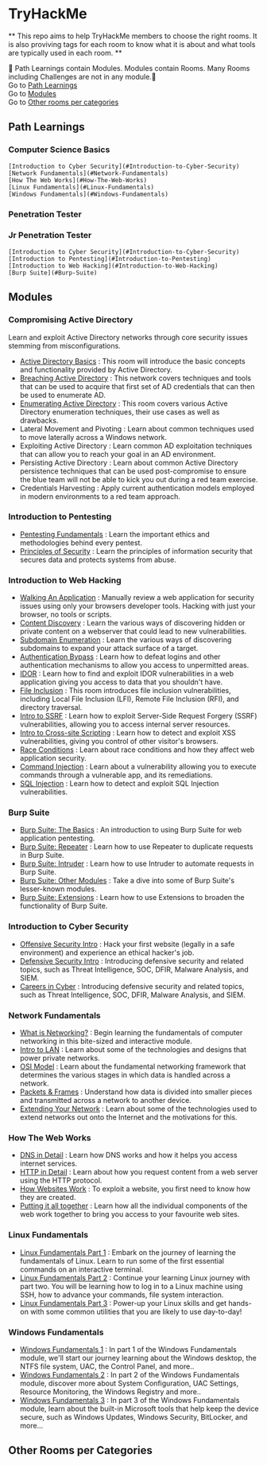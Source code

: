 # TryHackMe
** This repo aims to help TryHackMe members to choose the right rooms. It is also proviving tags for each room to know what it is about and what tools are typically used in each room. **

:crossed_flags:	Path Learnings contain Modules. Modules contain Rooms. Many Rooms including Challenges are not in any module.:crossed_flags:	  
Go to [Path Learnings](#Path-Learnings)  
Go to [Modules](#Modules)  
Go to [Other rooms per categories](#Other-Rooms-per-Categories)  

## Path Learnings


### Computer Science Basics
    [Introduction to Cyber Security](#Introduction-to-Cyber-Security)  
    [Network Fundamentals](#Network-Fundamentals)  
    [How The Web Works](#How-The-Web-Works)  
    [Linux Fundamentals](#Linux-Fundamentals)  
    [Windows Fundamentals](#Windows-Fundamentals)

### Penetration Tester 
### Jr Penetration Tester
    [Introduction to Cyber Security](#Introduction-to-Cyber-Security)  
    [Introduction to Pentesting](#Introduction-to-Pentesting)  
    [Introduction to Web Hacking](#Introduction-to-Web-Hacking) 
    [Burp Suite](#Burp-Suite) 

## Modules

### Compromising Active Directory
Learn and exploit Active Directory networks through core security issues stemming from misconfigurations.  
+ [Active Directory Basics](https://tryhackme.com/room/winadbasics) : This room will introduce the basic concepts and functionality provided by Active Directory.
+ [Breaching Active Directory](https://tryhackme.com/room/breachingad) : This network covers techniques and tools that can be used to acquire that first set of AD credentials that can then be used to enumerate AD.
+ [Enumerating Active Directory](https://tryhackme.com/room/adenumeration) : This room covers various Active Directory enumeration techniques, their use cases as well as drawbacks.
+ Lateral Movement and Pivoting : Learn about common techniques used to move laterally across a Windows network.
+ Exploiting Active Directory : Learn common AD exploitation techniques that can allow you to reach your goal in an AD environment.
+ Persisting Active Directory : Learn about common Active Directory persistence techniques that can be used post-compromise to ensure the blue team will not be able to kick you out during a red team exercise.
+ Credentials Harvesting : Apply current authentication models employed in modern environments to a red team approach.

### Introduction to Pentesting
+ [Pentesting Fundamentals](https://tryhackme.com/room/pentestingfundamentals) : Learn the important ethics and methodologies behind every pentest.
+ [Principles of Security](https://tryhackme.com/room/principlesofsecurity) : Learn the principles of information security that secures data and protects systems from abuse.

### Introduction to Web Hacking
+ [Walking An Application]([https://tryhackme.com/room/walkinganapplication) : Manually review a web application for security issues using only your browsers developer tools. Hacking with just your browser, no tools or scripts.
+ [Content Discovery](https://tryhackme.com/room/contentdiscovery) : Learn the various ways of discovering hidden or private content on a webserver that could lead to new vulnerabilities.
+ [Subdomain Enumeration](https://tryhackme.com/room/subdomainenumeration) : Learn the various ways of discovering subdomains to expand your attack surface of a target.
+ [Authentication Bypass](https://tryhackme.com/room/authenticationbypass) : Learn how to defeat logins and other authentication mechanisms to allow you access to unpermitted areas.
+ [IDOR](https://tryhackme.com/room/idor) : Learn how to find and exploit IDOR vulnerabilities in a web application giving you access to data that you shouldn't have.
+ [File Inclusion](https://tryhackme.com/room/fileinc) : This room introduces file inclusion vulnerabilities, including Local File Inclusion (LFI), Remote File Inclusion (RFI), and directory traversal.
+ [Intro to SSRF](https://tryhackme.com/room/ssrfqi) : Learn how to exploit Server-Side Request Forgery (SSRF) vulnerabilities, allowing you to access internal server resources.
+ [Intro to Cross-site Scripting](https://tryhackme.com/room/xss) : Learn how to detect and exploit XSS vulnerabilities, giving you control of other visitor's browsers.
+ [Race Conditions](https://tryhackme.com/room/raceconditionsattacks) : Learn about race conditions and how they affect web application security.
+ [Command Injection](https://tryhackme.com/room/oscommandinjection) : Learn about a vulnerability allowing you to execute commands through a vulnerable app, and its remediations.
+ [SQL Injection](https://tryhackme.com/room/sqlinjectionlm) : Learn how to detect and exploit SQL Injection vulnerabilities.

### Burp Suite
+ [Burp Suite: The Basics](https://tryhackme.com/room/burpsuitebasics) : An introduction to using Burp Suite for web application pentesting.
+ [Burp Suite: Repeater](https://tryhackme.com/room/burpsuiterepeater) : Learn how to use Repeater to duplicate requests in Burp Suite.
+ [Burp Suite: Intruder](https://tryhackme.com/room/burpsuiteintruder) : Learn how to use Intruder to automate requests in Burp Suite.
+ [Burp Suite: Other Modules](https://tryhackme.com/room/burpsuiteom) : Take a dive into some of Burp Suite's lesser-known modules.
+ [Burp Suite: Extensions](https://tryhackme.com/room/burpsuiteextensions) : Learn how to use Extensions to broaden the functionality of Burp Suite.

### Introduction to Cyber Security
+ [Offensive Security Intro](https://tryhackme.com/room/offensivesecurityintro) : Hack your first website (legally in a safe environment) and experience an ethical hacker's job. 
+ [Defensive Security Intro](https://tryhackme.com/room/defensivesecurityintro) : Introducing defensive security and related topics, such as Threat Intelligence, SOC, DFIR, Malware Analysis, and SIEM.
+ [Careers in Cyber](https://tryhackme.com/room/careersincyber) : Introducing defensive security and related topics, such as Threat Intelligence, SOC, DFIR, Malware Analysis, and SIEM.

### Network Fundamentals
+ [What is Networking?](https://tryhackme.com/room/whatisnetworking) : Begin learning the fundamentals of computer networking in this bite-sized and interactive module.
+ [Intro to LAN](https://tryhackme.com/room/introtolan) : Learn about some of the technologies and designs that power private networks.
+ [OSI Model](https://tryhackme.com/room/osimodelzi) : Learn about the fundamental networking framework that determines the various stages in which data is handled across a network.
+ [Packets & Frames](https://tryhackme.com/room/packetsframes) : Understand how data is divided into smaller pieces and transmitted across a network to another device.
+ [Extending Your Network](https://tryhackme.com/room/extendingyournetwork) : Learn about some of the technologies used to extend networks out onto the Internet and the motivations for this.

### How The Web Works
+ [DNS in Detail](https://tryhackme.com/room/dnsindetail) : Learn how DNS works and how it helps you access internet services.
+ [HTTP in Detail](https://tryhackme.com/room/dnsindetail) : Learn about how you request content from a web server using the HTTP protocol.
+ [How Websites Work](https://tryhackme.com/room/howwebsiteswork) : To exploit a website, you first need to know how they are created.
+ [Putting it all together](https://tryhackme.com/room/puttingitalltogether) : Learn how all the individual components of the web work together to bring you access to your favourite web sites.

### Linux Fundamentals
+ [Linux Fundamentals Part 1](https://tryhackme.com/room/linuxfundamentalspart1) : Embark on the journey of learning the fundamentals of Linux. Learn to run some of the first essential commands on an interactive terminal.
+ [Linux Fundamentals Part 2](https://tryhackme.com/room/linuxfundamentalspart2) : Continue your learning Linux journey with part two. You will be learning how to log in to a Linux machine using SSH, how to advance your commands, file system interaction.
+ [Linux Fundamentals Part 3]([https://tryhackme.com/room/linuxfundamentalspart1](https://tryhackme.com/room/linuxfundamentalspart3)) : Power-up your Linux skills and get hands-on with some common utilities that you are likely to use day-to-day!

### Windows Fundamentals
+ [Windows Fundamentals 1](https://tryhackme.com/room/windowsfundamentals1xbx) : In part 1 of the Windows Fundamentals module, we'll start our journey learning about the Windows desktop, the NTFS file system, UAC, the Control Panel, and more..
+ [Windows Fundamentals 2](https://tryhackme.com/room/windowsfundamentals2x0x) : In part 2 of the Windows Fundamentals module, discover more about System Configuration, UAC Settings, Resource Monitoring, the Windows Registry and more..
+ [Windows Fundamentals 3](https://tryhackme.com/room/windowsfundamentals3xzx) : In part 3 of the Windows Fundamentals module, learn about the built-in Microsoft tools that help keep the device secure, such as Windows Updates, Windows Security, BitLocker, and more...

## Other Rooms per Categories

